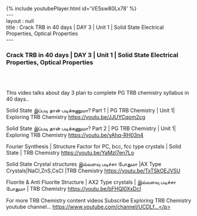 {% include youtubePlayer.html id='VESsw80Lx78' %}<br>---<br>layout : null<br>title : Crack TRB in 40 days | DAY 3 | Unit 1 | Solid State Electrical Properties, Optical Properties<br>---<br><h3>Crack TRB in 40 days | DAY 3 | Unit 1 | Solid State Electrical Properties, Optical Properties</h3><br><br><p>This video talks about day 3 plan to complete PG TRB chemistry syllabus in 40 days..

Solid State இப்படி தான் படிக்கணுமா? Part 1 | PG TRB Chemistry | Unit 1| Exploring TRB Chemistry
https://youtu.be/JJUYCqom2cg

Solid State இப்படி தான் படிக்கணுமா? Part 2 | PG TRB Chemistry | Unit 1| Exploring TRB Chemistry
https://youtu.be/yAhq-RH03n4

Fourier Synthesis | Structure Factor for PC, bcc, fcc type crystals | Solid State | TRB Chemistry
https://youtu.be/YaMzl7en7Lo

Solid State Crystal structures இவ்வளவு படிச்சா போதுமா |AX Type Crystals|NaCl,ZnS,CsCl |TRB Chemistry
https://youtu.be/TxTSkOEJV5U

Fluorite & Anti Fluorite Structure | AX2 Type crystals | இவ்வளவு படிச்சா போதுமா | TRB Chemistry
https://youtu.be/bFHQl0XxDcI


For more TRB Chemistry content videos Subscribe Exploring TRB Chemistry youtube channel... https://www.youtube.com/channel/UCDLf...</p><br>